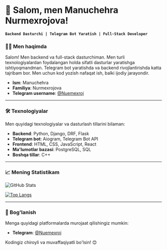 # 👋 Salom, men Manuchehra Nurmexrojova!

**`Backend Dasturchi | Telegram Bot Yaratish | Full-Stack Developer`**

### 🧑‍💻 Men haqimda
Salom! Men backend va full-stack dasturchiman. Men turli texnologiyalardan foydalangan holda sifatli dasturlar yaratishga ishtiyoqmandman. Telegram bot yaratishda va backend rivojlantirishda katta tajribam bor. Men uchun kod yozish nafaqat ish, balki ijodiy jarayondir.

- **Ism**: Manuchehra
- **Familiya**: Nurmexrojova
- **Telegram username**: [@Nuemexroj](https://t.me/Nuemexroj)

---

### 🛠 Texnologiyalar

Men quyidagi texnologiyalar va dasturlash tillarini bilaman:

- **Backend**: Python, Django, DRF, Flask
- **Telegram bot**: Aiogram, Telegram Bot API
- **Frontend**: HTML, CSS, JavaScript, React
- **Ma'lumotlar bazasi**: PostgreSQL, SQL
- **Boshqa tillar**: C++

---

### 📈 Mening Statistikam

![GitHub Stats](https://github-readme-stats.vercel.app/api?username=Manuchexra&show_icons=true&theme=radical)

[![Top Langs](https://github-readme-stats.vercel.app/api/top-langs/?username=Manuchexra&layout=compact&theme=radical)](https://github.com/anuraghazra/github-readme-stats)

---

### 💬 Bog'lanish
Menga quyidagi platformalarda murojaat qilishingiz mumkin:
- **Telegram**: [@Nuemexroj](https://t.me/Nuemexroj)

Kodingiz chiroyli va muvaffaqiyatli bo'lsin! 😊
